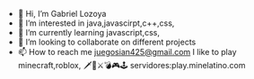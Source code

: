 - 👋 Hi, I’m Gabriel Lozoya
- 👀 I’m interested in java,javascirpt,c++,css,
- 🌱 I’m currently learning javascript,css,
- 💞️ I’m looking to collaborate on different projects
- 📫 How to reach me juegosian425@gmail.com
 I like to play minecraft,roblox,
 🗡🔪⚔💣🎮🕹
servidores:play.minelatino.com 
<!---
herobrine10pro/herobrine10pro is a ✨ special ✨ repository because its `README.md` (this file) appears on your GitHub profile.
You can click the Preview link to take a look at your changes.
--->

